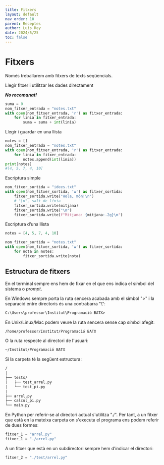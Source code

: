 ```yaml
---
title: Fitxers
layout: default
nav_order: 10
parent: Receptes
author: Luis Rey
date: 2024/5/25
toc: false
---
```


# Fitxers

Només treballarem amb fitxers de texts seqüencials.

Llegir fitxer i utilitzar les dades directament

***No recomanat!***

```python
suma = 0
nom_fitxer_entrada = "notes.txt"
with open(nom_fitxer_entrada, 'r') as fitxer_entrada:
    for linia in fitxer_entrada:
        suma = suma + int(linia)
```

Llegir i guardar en una llista

```python
notes = []
nom_fitxer_entrada = "notes.txt"
with open(nom_fitxer_entrada, 'r') as fitxer_entrada:
    for linia in fitxer_entrada:
        notes.append(int(linia))
print(notes)
#[4, 5, 7, 4, 10]
```

Escriptura simple

```python
nom_fitxer_sortida = "idees.txt"
with open(nom_fitxer_sortida, 'w') as fitxer_sortida:
    fitxer_sortida.write("Hola, món!\n")
    # "\n", salt de línia
    fitxer_sortida.write(mitjana)
    fitxer_sortida.write("\n")
    fitxer_sortida.write(f"Mitjana: {mitjana:.2g}\n")
```

Escriptura d’una llista

```python
notes = [4, 5, 7, 4, 10]

nom_fitxer_sortida = "notes.txt"
with open(nom_fitxer_sortida, 'w') as fitxer_sortida:
    for nota in notes:
        fitxer_sortida.write(nota)
```

## Estructura de fitxers

En el terminal sempre ens hem de fixar en el que ens indica el símbol del sistema o *prompt*.

En Windows sempre porta la ruta sencera acabada amb el símbol ">" i la separació entre directoris és una contrabarra "\\":

```txt
C:\Users\professor\Institut\Programació BATX>
```

En Unix/Linux/Mac podem veure la ruta sencera sense cap símbol afegit:

```txt
/home/professor/Institut/Programació BATX
```

O la ruta respecte al directori de l'usuari:

```txt
~/Institut/Programació BATX
```

Si la carpeta té la següent estructura:

```txt
/
|
├── tests/
|   ├── test_arrel.py
|   └── test_pi.py
|
├── arrel.py
├── calcul_pi.py
└── main.py
```

En Python per referir-se al directori actual s'utilitza "./". Per tant, a un fitxer que està en la mateixa carpeta on s'executa el programa ens podem referir de dues formes:

```python
fitxer_1 = "arrel.py"
fitxer_1 = "./arrel.py"
```

A un fitxer que està en un subdirectori sempre hem d'indicar el directori:

```python
fitxer_2 = "./test/arrel.py"
```
